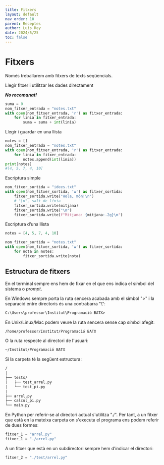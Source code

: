 ```yaml
---
title: Fitxers
layout: default
nav_order: 10
parent: Receptes
author: Luis Rey
date: 2024/5/25
toc: false
---
```


# Fitxers

Només treballarem amb fitxers de texts seqüencials.

Llegir fitxer i utilitzar les dades directament

***No recomanat!***

```python
suma = 0
nom_fitxer_entrada = "notes.txt"
with open(nom_fitxer_entrada, 'r') as fitxer_entrada:
    for linia in fitxer_entrada:
        suma = suma + int(linia)
```

Llegir i guardar en una llista

```python
notes = []
nom_fitxer_entrada = "notes.txt"
with open(nom_fitxer_entrada, 'r') as fitxer_entrada:
    for linia in fitxer_entrada:
        notes.append(int(linia))
print(notes)
#[4, 5, 7, 4, 10]
```

Escriptura simple

```python
nom_fitxer_sortida = "idees.txt"
with open(nom_fitxer_sortida, 'w') as fitxer_sortida:
    fitxer_sortida.write("Hola, món!\n")
    # "\n", salt de línia
    fitxer_sortida.write(mitjana)
    fitxer_sortida.write("\n")
    fitxer_sortida.write(f"Mitjana: {mitjana:.2g}\n")
```

Escriptura d’una llista

```python
notes = [4, 5, 7, 4, 10]

nom_fitxer_sortida = "notes.txt"
with open(nom_fitxer_sortida, 'w') as fitxer_sortida:
    for nota in notes:
        fitxer_sortida.write(nota)
```

## Estructura de fitxers

En el terminal sempre ens hem de fixar en el que ens indica el símbol del sistema o *prompt*.

En Windows sempre porta la ruta sencera acabada amb el símbol ">" i la separació entre directoris és una contrabarra "\\":

```txt
C:\Users\professor\Institut\Programació BATX>
```

En Unix/Linux/Mac podem veure la ruta sencera sense cap símbol afegit:

```txt
/home/professor/Institut/Programació BATX
```

O la ruta respecte al directori de l'usuari:

```txt
~/Institut/Programació BATX
```

Si la carpeta té la següent estructura:

```txt
/
|
├── tests/
|   ├── test_arrel.py
|   └── test_pi.py
|
├── arrel.py
├── calcul_pi.py
└── main.py
```

En Python per referir-se al directori actual s'utilitza "./". Per tant, a un fitxer que està en la mateixa carpeta on s'executa el programa ens podem referir de dues formes:

```python
fitxer_1 = "arrel.py"
fitxer_1 = "./arrel.py"
```

A un fitxer que està en un subdirectori sempre hem d'indicar el directori:

```python
fitxer_2 = "./test/arrel.py"
```
